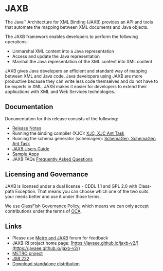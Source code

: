 # JAXB

The Java™ Architecture for XML Binding (JAXB) provides an API and tools that automate the mapping between XML documents and Java objects.

The JAXB framework enables developers to perform the following operations:
- Unmarshal XML content into a Java representation
- Access and update the Java representation
- Marshal the Java representation of the XML content into XML content

JAXB gives Java developers an efficient and standard way of mapping between XML and Java code. Java developers using JAXB are more productive because they can write less code themselves and do not have to be experts in XML. JAXB makes it easier for developers to extend their applications with XML and Web Services technologies.

## Documentation
Documentation for this release consists of the following:
- [Release Notes](https://javaee.github.io/jaxb-v2/doc/user-guide/ch02.html)
- Running the binding compiler (XJC): [XJC, XJC Ant Task](https://javaee.github.io/jaxb-v2/doc/user-guide/ch04.html#tools-xjc-ant-task)
- Running the schema generator (schemagen): [SchemaGen, SchemaGen Ant Task](https://javaee.github.io/jaxb-v2/doc/user-guide/ch04.html#tools-schemagen-ant-task)
- [JAXB Users Guide](https://javaee.github.io/jaxb-v2/doc/user-guide/ch03.html)
- [Sample Apps](https://javaee.github.io/jaxb-v2/doc/user-guide/ch01.html#jaxb-2-0-sample-apps)
- JAXB FAQs [Frequently Asked Questions](https://javaee.github.io/jaxb-v2/doc/user-guide/ch06.html)

## Licensing and Governance

JAXB is licensed under a dual license - CDDL 1.1 and GPL 2.0 with Class-path Exception. 
That means you can choose which one of the two suits your needs better and use it under those terms.

We use [GlassFish Governance Policy](https://javaee.github.io/jaxb-v2/CONTRIBUTING), 
which means we can only accept contributions under the 
terms of [OCA](http://oracle.com/technetwork/goto/oca).

## Links
- Please use [Metro and JAXB](https://javaee.groups.io/g/metro) forum for feedback
- JAXB-RI project home page: [https://javaee.github.io/jaxb-v2/](https://javaee.github.io/jaxb-v2/)
- [METRO project](https://javaee.github.io/metro)
- [JSR 222](https://jcp.org/en/jsr/detail?id=222)
- [Download standalone distribution](https://repo1.maven.org/maven2/com/sun/xml/bind/jaxb-ri/2.3.0/jaxb-ri-2.3.0.zip)
